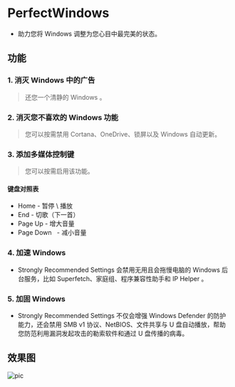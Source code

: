 # PerfectWindows

* 助力您将 Windows 调整为您心目中最完美的状态。

## 功能
### 1. 消灭 Windows 中的广告
> 还您一个清静的 Windows 。
### 2. 消灭您不喜欢的 Windows 功能
> 您可以按需禁用 Cortana、OneDrive、锁屏以及 Windows 自动更新。
### 3. 添加多媒体控制键
> 您可以按需启用该功能。  
#### 键盘对照表
* Home        - 暂停 \ 播放
* End         - 切歌（下一首）
* Page Up     - 增大音量
* Page Down   - 减小音量
### 4. 加速 Windows
* Strongly Recommended Settings 会禁用无用且会拖慢电脑的 Windows 后台服务，比如 Superfetch、家庭组、程序兼容性助手和 IP Helper 。
### 5. 加固 Windows
* Strongly Recommended Settings 不仅会增强 Windows Defender 的防护能力，还会禁用 SMB v1 协议、NetBIOS、文件共享与 U 盘自动播放，帮助您防范利用漏洞发起攻击的勒索软件和通过 U 盘传播的病毒。
## 效果图

![pic](https://raw.githubusercontent.com/szzhiyang/PerfectWindows/master/Pics/1.PNG)

